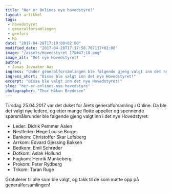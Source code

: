 ```yaml
---
title: "Her er Onlines nye hovedstyre!"
layout: artikkel
tags: 
 - hovedstyret
 - generalforsamlingen
 - genfors
 - HS
date: "2017-04-28T17:19:00+02:00"
modified_date: "2017-04-28T17:17:58.707117+02:00"
image: "/assets/Hovedstyret 17&#47;18.png"
image_alt: "Det nye Hovedstyret!  "
author:
 - Jonas Jevnaker Aas
ingress: "Under generalforsamlingen ble følgende gjeng valgt inn det nye Hovedstyret. Gratulerer så mye!"
ingress_short: "Disse ble valgt inn det nye Hovedstyret!"
excerpt: "Disse ble valgt inn det nye Hovedstyret!"
slug: "her-er-onlines-nye-hovedstyre"
photographer: "Thor Håkon Bredesen"
---
```

Tirsdag 25.04.2017 var det duket for årets generalforsamling i Online. Da ble det valgt nye ledere, og etter mange flotte appeller og spennende spørsmålsrunder ble følgende gjeng valgt inn i det nye Hovedstyret: 

- Leder: Didrik Pemmer Aalen
- Nestleder: Hege Louise Borge
- Bankom: Christoffer Skar Lofsberg 
- Arrkom: Edvard Gjessing Bakken
- Bedkom: Emil Schrøder
- Dotkom: Aslak Hollund
- Fagkom: Henrik Munkeberg
- Prokom: Peter Rydberg 
- Trikom: Taran Ruge 

Gratulerer til alle som ble valgt, og takk til de som møtte opp på generalforsamlingen!